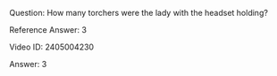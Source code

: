 Question: How many torchers were the lady with the headset holding?

Reference Answer: 3

Video ID: 2405004230

Answer: 3

